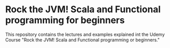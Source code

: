 # Rock the JVM! Scala and Functional programming for beginners

This repository contains the lectures and examples explained int the Udemy Course "Rock the JVM! Scala and Functional programming or beginners."
